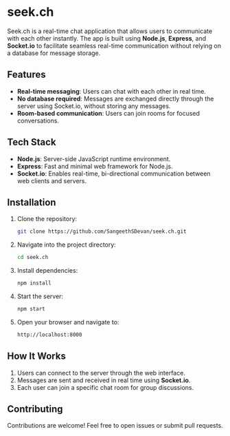 # seek.ch

Seek.ch is a real-time chat application that allows users to communicate with each other instantly. The app is built using **Node.js**, **Express**, and **Socket.io** to facilitate seamless real-time communication without relying on a database for message storage.

## Features

- **Real-time messaging**: Users can chat with each other in real time.
- **No database required**: Messages are exchanged directly through the server using Socket.io, without storing any messages.
- **Room-based communication**: Users can join rooms for focused conversations.

## Tech Stack

- **Node.js**: Server-side JavaScript runtime environment.
- **Express**: Fast and minimal web framework for Node.js.
- **Socket.io**: Enables real-time, bi-directional communication between web clients and servers.

## Installation

1. Clone the repository:

    ```bash
    git clone https://github.com/SangeethSDevan/seek.ch.git
    ```

2. Navigate into the project directory:

    ```bash
    cd seek.ch
    ```

3. Install dependencies:

    ```bash
    npm install
    ```

4. Start the server:

    ```bash
    npm start
    ```

5. Open your browser and navigate to:

    ```bash
    http://localhost:8000
    ```

## How It Works

1. Users can connect to the server through the web interface.
2. Messages are sent and received in real time using **Socket.io**.
3. Each user can join a specific chat room for group discussions.

## Contributing

Contributions are welcome! Feel free to open issues or submit pull requests.
